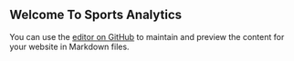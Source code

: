 ## Welcome To Sports Analytics

You can use the [editor on GitHub](https://github.com/YagnikV/SportAnalytics/edit/master/README.md) to maintain and preview the content for your website in Markdown files.

